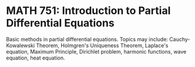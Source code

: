 # MATH 751: Introduction to Partial Differential Equations

Basic methods in partial differential equations. Topics may include: Cauchy-Kowalewski Theorem, Holmgren's Uniqueness Theorem, Laplace's equation, Maximum Principle, Dirichlet problem, harmonic functions, wave equation, heat equation.